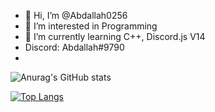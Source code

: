 - 👋 Hi, I’m @Abdallah0256
- 👀 I’m interested in Programming
- 🌱 I’m currently learning C++, Discord.js V14
- Discord: Abdallah#9790
- 
![Anurag's GitHub stats](https://github-readme-stats.vercel.app/api?username=Abdallah0256&show_icons=true&theme=highcontrast)


[![Top Langs](https://github-readme-stats.vercel.app/api/top-langs/?username=Abdallah0256)](https://github.com/anuraghazra/github-readme-stats)

<!---
Abdallah0256/Abdallah0256 is a ✨ special ✨ repository because its `README.md` (this file) appears on your GitHub profile.
You can click the Preview link to take a look at your changes.
--->
